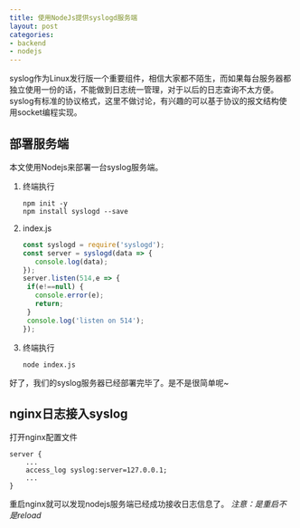 ```yaml
---
title: 使用NodeJs提供syslogd服务端
layout: post
categories: 
- backend
- nodejs
---
```

syslog作为Linux发行版一个重要组件，相信大家都不陌生，而如果每台服务器都独立使用一份的话，不能做到日志统一管理，对于以后的日志查询不太方便。
syslog有标准的协议格式，这里不做讨论，有兴趣的可以基于协议的报文结构使用socket编程实现。

## 部署服务端

本文使用Nodejs来部署一台syslog服务端。
1. 终端执行
    ```
    npm init -y
    npm install syslogd --save
    ```
2. index.js
    ```javascript
    const syslogd = require('syslogd');
    const server = syslogd(data => {
       console.log(data);
    });
    server.listen(514,e => {
     if(e!==null) {
       console.error(e);
       return;
     }
     console.log('listen on 514');
    });
    ```
3. 终端执行
    ```
    node index.js
    ```

好了，我们的syslog服务器已经部署完毕了。是不是很简单呢~

## nginx日志接入syslog
打开nginx配置文件

```
server {
    ...
    access_log syslog:server=127.0.0.1;
    ...
}
```
重启nginx就可以发现nodejs服务端已经成功接收日志信息了。
*注意：是重启不是reload*